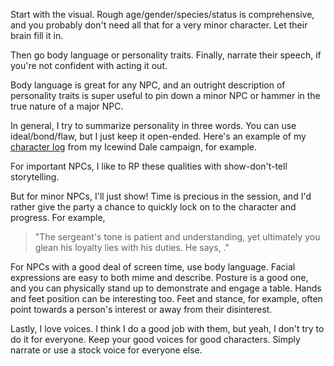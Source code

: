 Start with the visual. Rough age/gender/species/status is comprehensive, and you probably don't need all that for a very minor character. Let their brain fill it in.

Then go body language or personality traits. Finally, narrate their speech, if you're not confident with acting it out.

Body language is great for any NPC, and an outright description of personality traits is super useful to pin down a minor NPC or hammer in the true nature of a major NPC.

In general, I try to summarize personality in three words. You can use ideal/bond/flaw, but I just keep it open-ended. Here's an example of my [character log](https://icewind.quest/journal/trackers/characters/) from my Icewind Dale campaign, for example.

For important NPCs, I like to RP these qualities with show-don't-tell storytelling.

But for minor NPCs, I'll just show! Time is precious in the session, and I'd rather give the party a chance to quickly lock on to the character and progress. For example, 

> "The sergeant's tone is patient and understanding, yet ultimately you glean his loyalty lies with his duties. He says, <insert text with no voice required>."

For NPCs with a good deal of screen time, use body language. Facial expressions are easy to both mime and describe. Posture is a good one, and you can physically stand up to demonstrate and engage a table. Hands and feet position can be interesting too. Feet and stance, for example, often point towards a person's interest or away from their disinterest.

Lastly, I love voices. I think I do a good job with them, but yeah, I don't try to do it for everyone. Keep your good voices for good characters. Simply narrate or use a stock voice for everyone else.